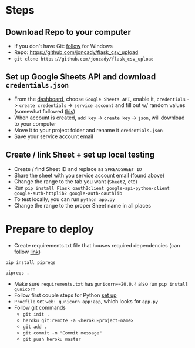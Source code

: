# Steps

## Download Repo to your computer
- If you don't have Git: [follow](https://git-scm.com/book/en/v2/Getting-Started-Installing-Git) for Windows
- Repo: https://github.com/joncady/flask_csv_upload
- `git clone https://github.com/joncady/flask_csv_upload`

## Set up Google Sheets API and download `credentials.json`
-  From the [dashboard](https://console.cloud.google.com/apis/library), choose `Google Sheets API`, enable it, `credentials` -> `create credentials` -> `service account` and fill out w/ random values (somewhat followed [this](https://medium.com/better-programming/integrating-google-sheets-api-with-python-flask-987d48b7674e))
- When account is created, `add key` -> `create key` -> `json`, will download to your computer
- Move it to your project folder and rename it `credentials.json`
- Save your service account email

## Create / link Sheet + set up local testing
- Create / find Sheet ID and replace as `SPREADSHEET_ID`
- Share the sheet with you service account email (found above)
- Change the range to the tab you want (`Sheet2`, etc)
- Run `pip install Flask oauth2client google-api-python-client google-auth-httplib2 google-auth-oauthlib`
- To test locally, you can run `python app.py`
- Change the range to the proper Sheet name in all places

# Prepare to deploy
- Create requirements.txt file that houses required dependencies (can follow [link](https://stackoverflow.com/questions/31684375/automatically-create-requirements-txt))
```
pip install pipreqs

pipreqs .
```
- Make sure `requirements.txt` has `gunicorn==20.0.4` also run `pip install gunicorn`
- Follow first couple steps for Python [set up](https://devcenter.heroku.com/articles/getting-started-with-python)
- `Procfile` set `web: gunicorn app:app`, which looks for `app.py`
- Follow git commands
  - `git init .`
  - `heroku git:remote -a <heroku-project-name>`
  - `git add .`
  - `git commit -m "Commit message"`
  - `git push heroku master`